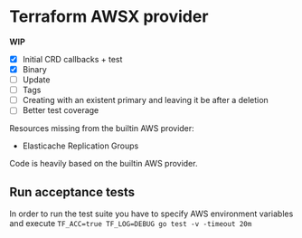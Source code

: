 # Terraform AWSX provider

**WIP**

- [X] Initial CRD callbacks + test
- [X] Binary
- [ ] Update
- [ ] Tags
- [ ] Creating with an existent primary and leaving it be after a deletion
- [ ] Better test coverage

Resources missing from the builtin AWS provider:

- Elasticache Replication Groups

Code is heavily based on the builtin AWS provider.

## Run acceptance tests

In order to run the test suite you have to specify AWS environment variables and execute `TF_ACC=true TF_LOG=DEBUG go test -v -timeout 20m`
